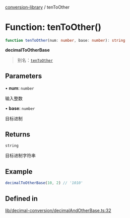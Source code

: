 [conversion-library](../globals.md) / tenToOther

# Function: tenToOther()

```ts
function tenToOther(num: number, base: number): string
```

**decimalToOtherBase**

> 别名：[`tenToOther`](tenToOther)

## Parameters

• **num**: `number`

输入整数

• **base**: `number`

目标进制

## Returns

`string`

目标进制字符串

## Example

```ts
decimalToOtherBase(10, 2) // '1010'
```

## Defined in

[lib/decimal-conversion/decimalAndOtherBase.ts:32](https://github.com/fxss5201/conversion-library/blob/main/lib/decimal-conversion/decimalAndOtherBase.ts#L32)
